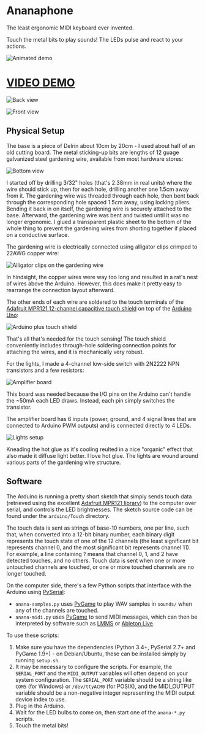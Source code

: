 Ananaphone
==========
The least ergonomic MIDI keyboard ever invented.

Touch the metal bits to play sounds! The LEDs pulse and react to your actions.

![Animated demo](img/demo.gif)

# [VIDEO DEMO](https://www.youtube.com/watch?v=Nx6oU0oYaCI)

![Back view](img/back.jpg)

![Front view](img/front.jpg)

Physical Setup
--------------

The base is a piece of Delrin about 10cm by 20cm - I used about half of an old cutting board. The metal sticking-up bits are lengths of 12 guage galvanized steel gardening wire, available from most hardware stores:

![Bottom view](img/bottom.jpg)

I started off by drilling 3/32" holes (that's 2.38mm in real units) where the wire should stick up, then for each hole, drilling another one 1.5cm away from it. The gardening wire was threaded through each hole, then bent back through the corresponding hole spaced 1.5cm away, using locking pliers. Bending it back in on itself, the gardening wire is securely attached to the base. Afterward, the gardening wire was bent and twisted until it was no longer ergonomic. I glued a transparent plastic sheet to the bottom of the whole thing to prevent the gardening wires from shorting together if placed on a conductive surface.

The gardening wire is electrically connected using alligator clips crimped to 22AWG copper wire:

![Alligator clips on the gardening wire](img/clips.jpg)

In hindsight, the copper wires were way too long and resulted in a rat's nest of wires above the Arduino. However, this does make it pretty easy to rearrange the connection layout afterward.

The other ends of each wire are soldered to the touch terminals of the [Adafruit MPR121 12-channel capacitive touch shield](https://www.adafruit.com/products/2024) on top of the [Arduino Uno](https://www.arduino.cc/en/Main/arduinoBoardUno):

![Arduino plus touch shield](img/arduino.jpg)

That's all that's needed for the touch sensing! The touch shield conveniently includes through-hole soldering connection points for attaching the wires, and it is mechanically very robust.

For the lights, I made a 4-channel low-side switch with 2N2222 NPN transistors and a few resistors:

![Amplifier board](img/amplifier.jpg)

This board was needed because the I/O pins on the Arduino can't handle the ~50mA each LED draws. Instead, each pin simply switches the transistor.

The amplifier board has 6 inputs (power, ground, and 4 signal lines that are connected to Arduino PWM outputs) and is connected directly to 4 LEDs.

![Lights setup](img/light.jpg)

Kneading the hot glue as it's cooling reulted in a nice "organic" effect that also made it diffuse light better. I love hot glue. The lights are wound around various parts of the gardening wire structure.

Software
--------

The Arduino is running a pretty short sketch that simply sends touch data (retrieved using the excellent [Adafruit MPR121 library](https://github.com/adafruit/Adafruit_MPR121_Library)) to the computer over serial, and controls the LED brightnesses. The sketch source code can be found under the `arduino/Touch` directory.

The touch data is sent as strings of base-10 numbers, one per line, such that, when converted into a 12-bit binary number, each binary digit represents the touch state of one of the 12 channels (the least significant bit represents channel 0, and the most significant bit represents channel 11). For example, a line containing `7` means that channel 0, 1, and 2 have detected touches, and no others. Touch data is sent when one or more untouched channels are touched, or one or more touched channels are no longer touched.

On the computer side, there's a few Python scripts that interface with the Arduino using [PySerial](http://pyserial.sourceforge.net/):

* `anana-samples.py` uses [PyGame](http://www.pygame.org/hifi.html) to play WAV samples in `sounds/` when any of the channels are touched.
* `anana-midi.py` uses [PyGame](http://www.pygame.org/hifi.html) to send MIDI messages, which can then be interpreted by software such as [LMMS](https://lmms.io/) or [Ableton Live](https://www.ableton.com/).

To use these scripts:

1. Make sure you have the dependencies (Python 3.4+, PySerial 2.7+ and PyGame 1.9+) - on Debian/Ubuntu, these can be installed simply by running `setup.sh`.
2. It may be necessary to configure the scripts. For example, the `SERIAL_PORT` and the `MIDI_OUTPUT` variables will often depend on your system configuration. The `SERIAL_PORT` variable should be a string like `COM5` (for Windows) or `/dev/ttyACM0` (for POSIX), and the MIDI_OUTPUT variable should be a non-negative integer representing the MIDI output device index to use.
3. Plug in the Arduino.
4. Wait for the LED bulbs to come on, then start one of the `anana-*.py` scripts.
5. Touch the metal bits!
